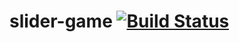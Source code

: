 # slider-game [![Build Status](https://travis-ci.org/krook1024/slider-game.png?branch=master)](https://travis-ci.org/krook1024/slider-game)

